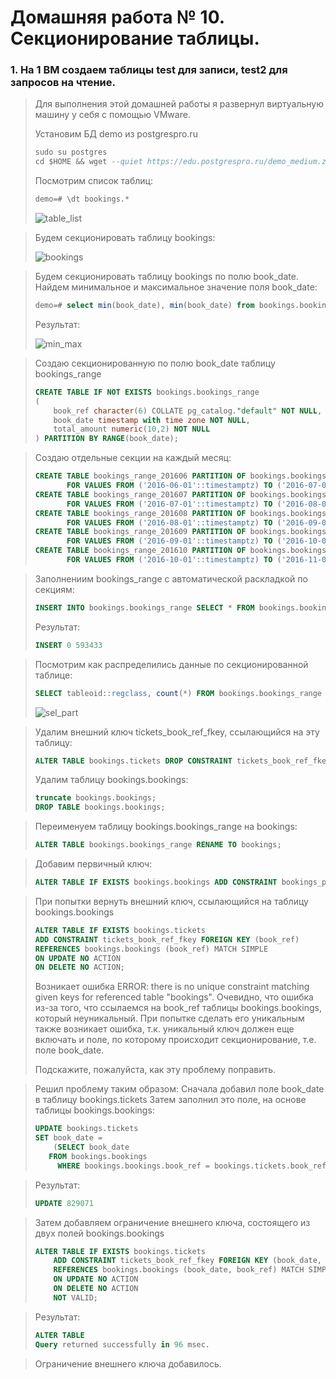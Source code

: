 # Домашняя работа № 10. Секционирование таблицы.

### 1. На 1 ВМ создаем таблицы test для записи, test2 для запросов на чтение.
> Для выполнения этой домашней работы я развернул виртуальную машину у себя с помощью VMware.
>
> Установим БД demo из postgrespro.ru
>
> ```sql
> sudo su postgres 
> cd $HOME && wget --quiet https://edu.postgrespro.ru/demo_medium.zip && unzip demo_medium.zip && psql < demo_medium.sql
> ```
> Посмотрим список таблиц:
>
> ```sql
> demo=# \dt bookings.*
> ```
> <image src="images/table_list.png" alt="table_list">

> Будем секционировать таблицу bookings:
> 
> <image src="images/bookings.png" alt="bookings">

> Будем секционировать таблицу bookings по полю book_date. Найдем минимальное и максимальное значение поля book_date:
> ```sql
> demo=# select min(book_date), min(book_date) from bookings.bookings;
> ```
>
> Результат:
>
> <image src="images/min_max_.png" alt="min_max">

> Создаю секционированную по полю book_date таблицу bookings_range 
>
> ```sql
> CREATE TABLE IF NOT EXISTS bookings.bookings_range
> (
>     book_ref character(6) COLLATE pg_catalog."default" NOT NULL,
>     book_date timestamp with time zone NOT NULL,
>     total_amount numeric(10,2) NOT NULL
> ) PARTITION BY RANGE(book_date);
> ```

> Создаю отдельные секции на каждый месяц:
> ```sql
> CREATE TABLE bookings_range_201606 PARTITION OF bookings.bookings_range 
>        FOR VALUES FROM ('2016-06-01'::timestamptz) TO ('2016-07-01'::timestamptz);
> CREATE TABLE bookings_range_201607 PARTITION OF bookings.bookings_range 
>        FOR VALUES FROM ('2016-07-01'::timestamptz) TO ('2016-08-01'::timestamptz);
> CREATE TABLE bookings_range_201608 PARTITION OF bookings.bookings_range 
>        FOR VALUES FROM ('2016-08-01'::timestamptz) TO ('2016-09-01'::timestamptz);
> CREATE TABLE bookings_range_201609 PARTITION OF bookings.bookings_range 
>        FOR VALUES FROM ('2016-09-01'::timestamptz) TO ('2016-10-01'::timestamptz);
> CREATE TABLE bookings_range_201610 PARTITION OF bookings.bookings_range 
>        FOR VALUES FROM ('2016-10-01'::timestamptz) TO ('2016-11-01'::timestamptz);
> ```

> Заполнениим bookings_range с автоматической раскладкой по секциям:
> ```sql
> INSERT INTO bookings.bookings_range SELECT * FROM bookings.bookings;
> ```
> 
> Результат:
> ```sql
> INSERT 0 593433
> ```

> Посмотрим как распределились данные по секционированной таблице:
> ```sql
> SELECT tableoid::regclass, count(*) FROM bookings.bookings_range GROUP BY tableoid;
> ```
>
> <image src="images/sel_part.png" alt="sel_part">

> Удалим внешний ключ tickets_book_ref_fkey, ссылающийся на эту таблицу:
> ```sql
> ALTER TABLE bookings.tickets DROP CONSTRAINT tickets_book_ref_fkey;
> ```
> Удалим таблицу bookings.bookings:
> ```sql
> truncate bookings.bookings;
> DROP TABLE bookings.bookings;
> ```

> Переименуем таблицу bookings.bookings_range на bookings:
> ```sql
> ALTER TABLE bookings.bookings_range RENAME TO bookings;
> ```

> Добавим первичный ключ:
> ```sql
> ALTER TABLE IF EXISTS bookings.bookings ADD CONSTRAINT bookings_pkey PRIMARY KEY (book_ref, book_date);
> ```

> При попытки вернуть внешний ключ, ссылающийся на таблицу bookings.bookings
> ```sql
> ALTER TABLE IF EXISTS bookings.tickets
> ADD CONSTRAINT tickets_book_ref_fkey FOREIGN KEY (book_ref)
> REFERENCES bookings.bookings (book_ref) MATCH SIMPLE
> ON UPDATE NO ACTION
> ON DELETE NO ACTION;
> ```
> Возникает ошибка ERROR:  there is no unique constraint matching given keys for referenced table "bookings". Очевидно, что ошибка из-за того, что ссылаемся на book_ref таблицы bookings.bookings, который неуникальный. При попытке сделать его уникальным также возникает ошибка, т.к. уникальный ключ должен еще включать и поле, по которому происходит секционирование, т.е. поле book_date.
>
> Подскажите, пожалуйста, как эту проблему поправить.

> Решил проблему таким образом:
> Сначала добавил поле book_date в таблицу bookings.tickets
> Затем заполнил это поле, на основе таблицы bookings.bookings:
> 
> ```sql
> UPDATE bookings.tickets
> SET book_date =
>     (SELECT book_date
> 	 FROM bookings.bookings
>      WHERE bookings.bookings.book_ref = bookings.tickets.book_ref);
> ```

> Результат:
> ```sql 
> UPDATE 829071
> ```

> Затем добавляем ограничение внешнего ключа, состоящего из двух полей bookings.bookings
> ```sql
> ALTER TABLE IF EXISTS bookings.tickets
>     ADD CONSTRAINT tickets_book_ref_fkey FOREIGN KEY (book_date, book_ref)
>     REFERENCES bookings.bookings (book_date, book_ref) MATCH SIMPLE
>     ON UPDATE NO ACTION
>     ON DELETE NO ACTION
>     NOT VALID;
> ```

> Результат:
> ```sql
> ALTER TABLE
> Query returned successfully in 96 msec.
> ```

> Ограничение внешнего ключа добавилось.

